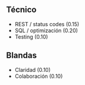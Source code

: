 ﻿---
role: Backend Developer (Node.js)
weights: { tecnico: 0.7, soft: 0.3 }
---
## Técnico
- REST / status codes (0.15)
- SQL / optimización (0.20)
- Testing (0.10)
## Blandas
- Claridad (0.10)
- Colaboración (0.10)

